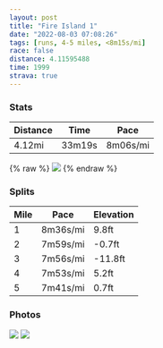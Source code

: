 ```yaml
---
layout: post
title: "Fire Island 1"
date: "2022-08-03 07:08:26"
tags: [runs, 4-5 miles, <8m15s/mi]
race: false
distance: 4.11595488
time: 1999
strava: true
---
```


### Stats

| Distance | Time | Pace |
|----------|------|------|
|4.12mi|33m19s|8m06s/mi|

{% raw %}
<img src='https://maps.googleapis.com/maps/api/staticmap?maptype=roadmap&path=enc:aabwFr{n}Ll@SFKBMCYOk@Gi@BUhF{Bx@g@@OIe@KoASkAI_@WkBMc@Ku@Ww@S}@K_A]kB_@mGWmB?ODI|@a@\SBE?Ma@mBa@aCi@gCGMEi@_@_CGg@Ka@Ca@[aBOm@OiA]qAy@gFMa@Cg@]yAa@uBOa@g@iDe@iCWaAQ}@Mu@?ODC?Hs@d@oEfBYTARl@dBFDNC~Ay@n@UrAs@\CJZ\`BGXKLIDwD~A_@T?FJ`@Rf@HRXZdEkBNEJB@DFRJn@Rv@r@~EfAdFV~Af@nBXvBNn@TpBZpAFh@t@rCVxA@p@Pj@B\CD]\_@Tc@RCDTzAD|AJpABr@Cf@VjBVp@Ht@p@bDHZVzARn@r@`EDv@b@jBCJQNgCjAeC|@MJEHD\Lt@ZrA`@zCPl@nA`HT|@Lr@N\t@`FPn@Fh@?t@PnALZFK?KGk@m@mBGc@u@cDKs@UgA[}BoA{GsAmGUgBEiAQoABEJGtB}@lB}@f@SPATp@Fb@Fp@ITyAn@yBt@[N_@HSCAGIi@Oq@Ae@p@Yf@MjAi@nBu@PCL`@Rf@Jx@CRo@ReBr@o@N_A`@s@TuB|@oA`@a@Te@Ry@VFKZSb@KjAg@t@Wn@[&key=AIzaSyC1MId7bFpkLXNAaYhBSTb8jLyiSqzbDtM&size=800x800&markers=color:yellow|label:S|40.64801,-73.15402&markers=color:green|label:F|40.64806,-73.15399000000004'>
{% endraw %}

### Splits

| Mile | Pace | Elevation |
|------|------|-----------|
|1|8m36s/mi|9.8ft|
|2|7m59s/mi|-0.7ft|
|3|7m56s/mi|-11.8ft|
|4|7m53s/mi|5.2ft|
|5|7m41s/mi|0.7ft|

### Photos
<img src='https://dgtzuqphqg23d.cloudfront.net/urg7fvrzQ0AilKf9RW4xaQ_xrBVYJks3AxY_ev2n1Mg-616x768.jpg'>

<img src='https://dgtzuqphqg23d.cloudfront.net/ou5B8jRRJdf_TXDAzy1ChbZ9YZQOAff1n76oKNGKJrQ-614x768.jpg'>
